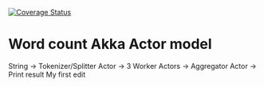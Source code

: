 [![Coverage Status](https://coveralls.io/repos/github/mcadariu/learnakka/badge.svg?branch=master)](https://coveralls.io/github/mcadariu/learnakka?branch=master)
# Word count Akka Actor model
String -> Tokenizer/Splitter Actor -> 3 Worker Actors -> Aggregator Actor -> Print result
My first edit 
